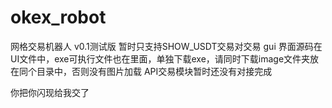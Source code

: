 # okex_robot
网格交易机器人 v0.1测试版 暂时只支持SHOW_USDT交易对交易
gui 界面源码在UI文件中，exe可执行文件也在里面，单独下载exe，请同时下载image文件夹放在同个目录中，否则没有图片加载
API交易模块暂时还没有对接完成





你把你闪现给我交了
